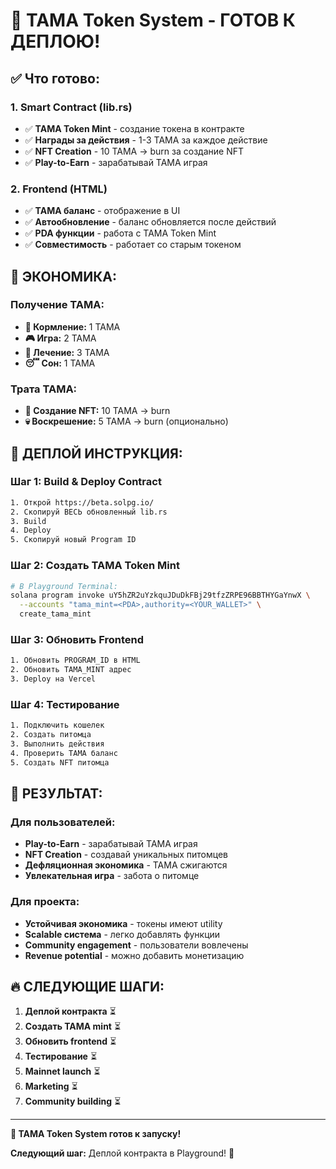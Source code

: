 # 🚀 TAMA Token System - ГОТОВ К ДЕПЛОЮ!

## ✅ **Что готово:**

### **1. Smart Contract (lib.rs)**
- ✅ **TAMA Token Mint** - создание токена в контракте
- ✅ **Награды за действия** - 1-3 TAMA за каждое действие
- ✅ **NFT Creation** - 10 TAMA → burn за создание NFT
- ✅ **Play-to-Earn** - зарабатывай TAMA играя

### **2. Frontend (HTML)**
- ✅ **TAMA баланс** - отображение в UI
- ✅ **Автообновление** - баланс обновляется после действий
- ✅ **PDA функции** - работа с TAMA Token Mint
- ✅ **Совместимость** - работает со старым токеном

## 🎯 **ЭКОНОМИКА:**

### **Получение TAMA:**
- **🍖 Кормление:** 1 TAMA
- **🎮 Игра:** 2 TAMA  
- **💊 Лечение:** 3 TAMA
- **😴 Сон:** 1 TAMA

### **Трата TAMA:**
- **🎨 Создание NFT:** 10 TAMA → burn
- **💀 Воскрешение:** 5 TAMA → burn (опционально)

## 🚀 **ДЕПЛОЙ ИНСТРУКЦИЯ:**

### **Шаг 1: Build & Deploy Contract**
```bash
1. Открой https://beta.solpg.io/
2. Скопируй ВЕСЬ обновленный lib.rs
3. Build
4. Deploy
5. Скопируй новый Program ID
```

### **Шаг 2: Создать TAMA Token Mint**
```bash
# В Playground Terminal:
solana program invoke uY5hZR2uYzkquJDuDkFBj29tfzZRPE96BBTHYGaYnwX \
  --accounts "tama_mint=<PDA>,authority=<YOUR_WALLET>" \
  create_tama_mint
```

### **Шаг 3: Обновить Frontend**
```bash
1. Обновить PROGRAM_ID в HTML
2. Обновить TAMA_MINT адрес
3. Deploy на Vercel
```

### **Шаг 4: Тестирование**
```bash
1. Подключить кошелек
2. Создать питомца
3. Выполнить действия
4. Проверить TAMA баланс
5. Создать NFT питомца
```

## 🎉 **РЕЗУЛЬТАТ:**

### **Для пользователей:**
- **Play-to-Earn** - зарабатывай TAMA играя
- **NFT Creation** - создавай уникальных питомцев
- **Дефляционная экономика** - TAMA сжигаются
- **Увлекательная игра** - забота о питомце

### **Для проекта:**
- **Устойчивая экономика** - токены имеют utility
- **Scalable система** - легко добавлять функции
- **Community engagement** - пользователи вовлечены
- **Revenue potential** - можно добавить монетизацию

## 🔥 **СЛЕДУЮЩИЕ ШАГИ:**

1. **Деплой контракта** ⏳
2. **Создать TAMA mint** ⏳
3. **Обновить frontend** ⏳
4. **Тестирование** ⏳
5. **Mainnet launch** ⏳
6. **Marketing** ⏳
7. **Community building** ⏳

---

**🎯 TAMA Token System готов к запуску!**

**Следующий шаг:** Деплой контракта в Playground! 🚀





